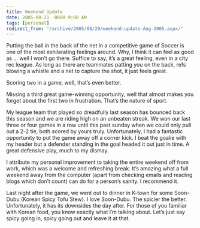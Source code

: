 ```yaml
---
title: Weekend Update
date: 2005-08-21 -0800 9:00 AM
tags: [personal]
redirect_from: "/archive/2005/08/20/weekend-update-Aug-2005.aspx/"
---
```


Putting the ball in the back of the net in a competitive game of Soccer
is one of the most exhilarating feelings around. Why, I think it can
feel as good as ... well I won’t go there. Suffice to say, it’s a great
feeling, even in a city rec league. As long as there are teammates
patting you on the back, refs blowing a whistle and a net to capture the
shot, it just feels great.

Scoring two in a game, well, that’s even better.

Missing a third great game-winning opportunity, well that almost makes
you forget about the first two in frustration. That’s the nature of
sport.

My league team that played so dreadfully last season has bounced back
this season and we are riding high on an unbeaten streak. We won our
last three or four games in a row until this past sunday when we could
only pull out a 2-2 tie, both scored by yours truly. Unfortunately, I
had a fantastic opportunity to put the game away off a corner kick. I
beat the goalie with my header but a defender standing in the goal
headed it out just in time. A great defensive play, much to my dismay.

I attribute my personal improvement to taking the entire weekend off
from work, which was a welcome and refreshing break. It’s amazing what a
full weekend away from the computer (apart from checking emails and
reading blogs which don’t count) can do for a person’s sanity. I
recommend it.

Last night after the game, we went out to dinner in K-town for some
Soon-Dubu (Korean Spicy Tofu Stew). I love Soon-Dubu. The spicier the
better. Unfortunately, it has its downsides the day after. For those of
you familiar with Korean food, you know exactly what I’m talking about.
Let’s just say spicy going in, spicy going out and leave it at that.

